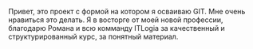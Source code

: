 Привет, это проект с формой на котором я осваиваю GIT.
Мне очень нравиться это делать.
Я в восторге от моей новой профессии, благодарю Романа и всю комманду ITLogia за качественный и структурированный курс, за понятный материал.